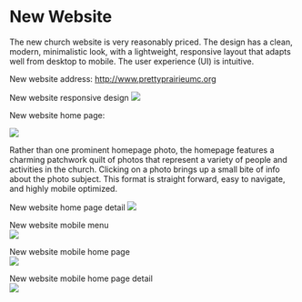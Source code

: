 # New Website

The new church website is very reasonably priced. The design has a clean, modern, minimalistic look, with a lightweight, responsive layout that adapts well from desktop to mobile. The user experience (UI) is intuitive.

New website address: 
http://www.prettyprairieumc.org

New website responsive design
![](new-marketing-materials/new-website-iphone-6+-ipad-imac.jpg)

New website home page: 

[![](new-marketing-materials/new-website-home-page.jpg)](http://prettyprairieumc.org)

Rather than one prominent homepage photo, the homepage features a charming patchwork quilt of photos that represent a variety of people and activities in the church. Clicking on a photo brings up a small bite of info about the photo subject. This format is straight forward, easy to navigate, and highly mobile optimized. 

New website home page detail
[![](new-marketing-materials/new-website-home-page-detail-shortened.jpg)](http://www.prettyprairieumc.org/#/worship)

New website mobile menu<br>
[![](new-marketing-materials/new-website-menu.jpg)](http://prettyprairieumc.org)

New website mobile home page<br>
[![](new-marketing-materials/new-website-mobile-home-page.jpg)](http://prettyprairieumc.org)

New website mobile home page detail<br>
[![](new-marketing-materials/new-website-mobile-home-page-detail-shortened.jpg)](http://prettyprairieumc.org)

